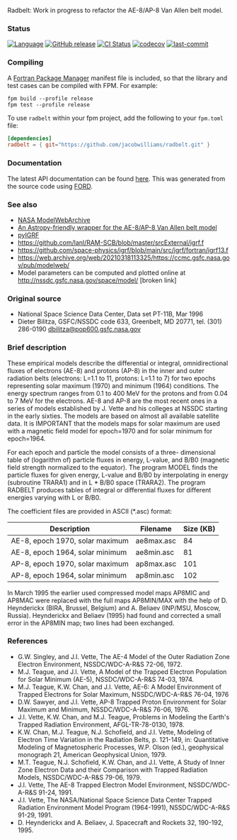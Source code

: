 Radbelt: Work in progress to refactor the AE-8/AP-8 Van Allen belt model.

### Status

[![Language](https://img.shields.io/badge/-Fortran-734f96?logo=fortran&logoColor=white)](https://github.com/topics/fortran)
[![GitHub release](https://img.shields.io/github/release/jacobwilliams/radbelt.svg)](https://github.com/jacobwilliams/radbelt/releases/latest)
[![CI Status](https://github.com/jacobwilliams/radbelt/actions/workflows/CI.yml/badge.svg)](https://github.com/jacobwilliams/radbelt/actions)
[![codecov](https://codecov.io/gh/jacobwilliams/radbelt/branch/master/graph/badge.svg)](https://codecov.io/gh/jacobwilliams/radbelt)
[![last-commit](https://img.shields.io/github/last-commit/jacobwilliams/radbelt)](https://github.com/jacobwilliams/radbelt/commits/master)

### Compiling

A [Fortran Package Manager](https://github.com/fortran-lang/fpm) manifest file is included, so that the library and test cases can be compiled with FPM. For example:

```
fpm build --profile release
fpm test --profile release
```

To use `radbelt` within your fpm project, add the following to your `fpm.toml` file:
```toml
[dependencies]
radbelt = { git="https://github.com/jacobwilliams/radbelt.git" }
```

### Documentation

The latest API documentation can be found [here](https://jacobwilliams.github.io/radbelt/). This was generated from the source code using [FORD](https://github.com/Fortran-FOSS-Programmers/ford).

### See also

* [NASA ModelWebArchive](https://git.smce.nasa.gov/ccmc-share/modelwebarchive)
* [An Astropy-friendly wrapper for the AE-8/AP-8 Van Allen belt model](https://github.com/nasa/radbelt)
* [pyIGRF](https://github.com/rilma/pyIGRF)
* https://github.com/lanl/RAM-SCB/blob/master/srcExternal/igrf.f
* https://github.com/space-physics/igrf/blob/main/src/igrf/fortran/igrf13.f
* https://web.archive.org/web/20210318113325/https://ccmc.gsfc.nasa.gov/pub/modelweb/
* Model parameters can be computed and plotted online at http://nssdc.gsfc.nasa.gov/space/model/ [broken link]

### Original source

* National Space Science Data Center, Data set  PT-11B, Mar 1996
* Dieter Bilitza, GSFC/NSSDC code 633, Greenbelt,
  MD 20771, tel. (301) 286-0190
  dbilitza@pop600.gsfc.nasa.gov

### Brief description

These empirical models describe the differential or
integral, omnidirectional fluxes of electrons (AE-8) and protons
(AP-8) in the inner and outer radiation belts (electrons: L=1.1
to 11, protons: L=1.1 to 7) for two epochs representing solar
maximum (1970) and minimum (1964) conditions. The energy spectrum
ranges from 0.1 to 400 MeV for the protons and from 0.04 to 7 MeV
for the electrons. AE-8 and AP-8 are the most recent ones in a
series of models established by J. Vette and his colleges at NSSDC
starting in the early sixties. The models are based on almost all
available satellite data. It is IMPORTANT that the models maps for
solar maximum are used with a magnetic field model for epoch=1970
and for solar minimum for epoch=1964.

For each epoch and particle the model consists of a three-
dimensional table of (logarithm of) particle fluxes in energy, L-value,
and B/B0 (magnetic field strength normalized to the equator). The program
MODEL finds the particle fluxes for given energy, L-value and B/B0 by
interpolating in energy (subroutine TRARA1) and in L * B/B0 space (TRARA2).
The program RADBELT produces tables of integral or differential fluxes
for different energies varying with L or B/B0.

The coefficient files are provided in ASCII (*.asc) format:

Description | Filename | Size (KB)
--- | --- | ---
AE-8, epoch 1970, solar maximum       |  	ae8max.asc | 84
AE-8, epoch 1964, solar minimum	 	   |    ae8min.asc | 81
AP-8, epoch 1970, solar maximum		   |    ap8max.asc | 101
AP-8, epoch 1964, solar minimum  	 	 |    ap8min.asc | 102

In March 1995 the earlier used compressed model maps AP8MIC and AP8MAC
were replaced with the full maps AP8MIN/MAX with the help of D. Heynderickx
(BIRA, Brussel, Belgium) and A. Beliaev (INP/MSU, Moscow, Russia). Heynderickx
and Beliaev (1995) had found and corrected a small error in the AP8MIN map;
two lines had been exchanged.


### References

* G.W. Singley, and J.I. Vette, The AE-4 Model of the Outer Radiation
  Zone Electron Environment, NSSDC/WDC-A-R&S 72-06, 1972.
* M.J. Teague, and J.I. Vette, A Model of the Trapped Electron
  Population for Solar Minimum (AE-5), NSSDC/WDC-A-R&S 74-03, 1974.
* M.J. Teague, K.W. Chan, and J.I. Vette, AE-6: A Model Environment
  of Trapped Electrons for Solar Maximum, NSSDC/WDC-A-R&S 76-04, 1976
* D.W. Sawyer, and J.I. Vette, AP-8 Trapped Proton Environment for
  Solar Maximum and Minimum, NSSDC/WDC-A-R&S 76-06, 1976.
* J.I. Vette, K.W. Chan, and M.J. Teague, Problems in Modeling the
  Earth's Trapped Radiation Environment, AFGL-TR-78-0130, 1978.
* K.W. Chan, M.J. Teague, N.J. Schofield, and J.I. Vette, Modeling of
  Electron Time Variation in the Radiation Belts, p. 121-149, in:
  Quantitative Modeling of Magnetospheric Processes, W.P. Olson
  (ed.), geophysical monograph 21, American Geophysical Union, 1979.
* M.T. Teague, N.J. Schofield, K.W. Chan, and J.I. Vette, A Study of
  Inner Zone Electron Data and their Comparison with Trapped
  Radiation Models, NSSDC/WDC-A-R&S 79-06, 1979.
* J.I. Vette, The AE-8 Trapped Electron Model Environment,
  NSSDC/WDC-A-R&S 91-24, 1991.
* J.I. Vette, The NASA/National Space Science Data Center Trapped
  Radiation Environment Model Program (1964-1991), NSSDC/WDC-A-R&S
  91-29, 1991.
* D. Heynderickx and A. Beliaev, J. Spacecraft and Rockets 32, 190-192, 1995.
